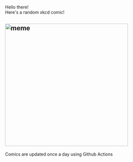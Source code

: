 Hello there! <br>Here's a random xkcd comic!<br>
## <img src="https://imgs.xkcd.com/comics/night_sky.png" alt="meme" width="400"/><br>
Comics are updated once a day using Github Actions
